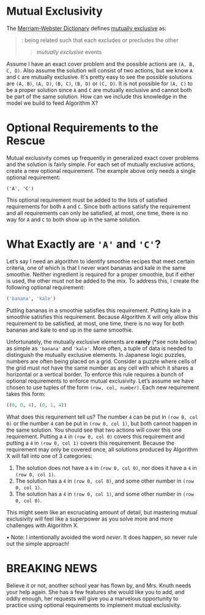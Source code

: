 # Mutual Exclusivity

The [Merriam-Webster Dictionary](https://www.merriam-webster.com/) defines [mutually exclusive](https://www.merriam-webster.com/dictionary/mutually%20exclusive) as:

> : being related such that each excludes or precludes the other
>> _mutually exclusive_ events

Assume I have an exact cover problem and the possible actions are `(A, B, C, D)`. Also assume the solution will consist of two actions, but we know `A` and `C` are mutually exclusive. It's pretty easy to see the possible solutions are `(A, B)`, `(A, D)`, `(B, C)`, `(B, D)` or `(C, D)`. It is not possible for `(A, C)` to be a proper solution since `A` and `C` are mutually exclusive and cannot both be part of the same solution. How can we include this knowledge in the model we build to feed Algorithm X?

# Optional Requirements to the Rescue

Mutual exclusivity comes up frequently in generalized exact cover problems and the solution is fairly simple. For each set of mutually exclusive actions, create a new optional requirement. The example above only needs a single optional requirement:

``` text
('A', 'C')
```

This optional requirement must be added to the lists of satisfied requirements for both `A` and `C`. Since both actions satisfy the requirement and all requirements can only be satisfied, at most, one time, there is no way for `A` and `C` to both show up in the same solution.

# What Exactly are `'A'` and `'C'`?
Let’s say I need an algorithm to identify smoothie recipes that meet certain criteria, one of which is that I never want bananas and kale in the same smoothie. Neither ingredient is required for a proper smoothie, but if either is used, the other must not be added to the mix. To address this, I create the following optional requirement:

```python
('banana', 'kale')
```

Putting bananas in a smoothie satisfies this requirement. Putting kale in a smoothie satisfies this requirement. Because Algorithm X will only allow this requirement to be satisfied, at most, one time, there is no way for both bananas and kale to end up in the same smoothie.

Unfortunately, the mutually exclusive elements are __rarely__ (*see note below) as simple as `'banana'` and `'kale'`. More often, a tuple of data is needed to distinguish the mutually exclusive elements. In Japanese logic puzzles, numbers are often being placed on a grid. Consider a puzzle where cells of the grid must not have the same number as any cell with which it shares a horizontal or a vertical border. To enforce this rule requires a bunch of optional requirements to enforce mutual exclusivity. Let’s assume we have chosen to use tuples of the form `(row, col, number)`. Each new requirement takes this form:

```python
((0, 0, 4), (0, 1, 4))
```

What does this requirement tell us? The number `4` can be put in `(row 0, col 0)` or the number `4` can be put in `(row 0, col 1)`, but both cannot happen in the same solution. You should see that two actions will cover this one requirement. Putting a `4` in `(row 0, col 0)` covers this requirement and putting a `4` in `(row 0, col 1)` covers this requirement. Because the requirement may only be covered once, all solutions produced by Algorithm X will fall into one of 3 categories:

1.	The solution does not have a `4` in `(row 0, col 0)`, nor does it have a `4` in `(row 0, col 1)`.
2.	The solution has a `4` in `(row 0, col 0)`, and some other number in `(row 0, col 1)`.
3.	The solution has a `4` in `(row 0, col 1)`, and some other number in `(row 0, col 0)`.

This might seem like an excruciating amount of detail, but mastering mutual exclusivity will feel like a superpower as you solve more and more challenges with Algorithm X.


•	Note: I intentionally avoided the word _never_. It does happen, so never rule out the simple approach!

# BREAKING NEWS

Believe it or not, another school year has flown by, and Mrs. Knuth needs your help again. She has a few features she would like you to add, and oddly enough, her requests will give you a marvelous opportunity to practice using optional requirements to implement mutual exclusivity.

